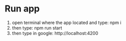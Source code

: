 # Run app
1. open terminal where the app located and type: npm i
2. then type: npm run start
3. then type in google: http://localhost:4200

